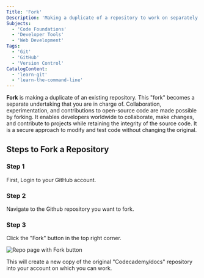 ```yaml
---
Title: 'Fork'
Description: 'Making a duplicate of a repository to work on separately is known as forking.'
Subjects: 
  - 'Code Foundations'
  - 'Developer Tools'
  - 'Web Development'
Tags:
  - 'Git'
  - 'GitHub'
  - 'Version Control'
CatalogContent:
  - 'learn-git'
  - 'learn-the-command-line'
---
```


**Fork** is making a duplicate of an existing repository. This "fork" becomes a separate undertaking that you are in charge of. Collaboration, experimentation, and contributions to open-source code are made possible by forking. It enables developers worldwide to collaborate, make changes, and contribute to projects while retaining the integrity of the source code. It is a secure approach to modify and test code without changing the original.

## Steps to Fork a Repository

### Step 1

First, Login to your GitHub account.

### Step 2

Navigate to the Github repository you want to fork.

### Step 3

Click the "Fork" button in the top right corner.

![Repo page with Fork button](https://i.imgur.com/000HPJD.png)

This will create a new copy of the original "Codecademy/docs" repository into your account on which you can work.